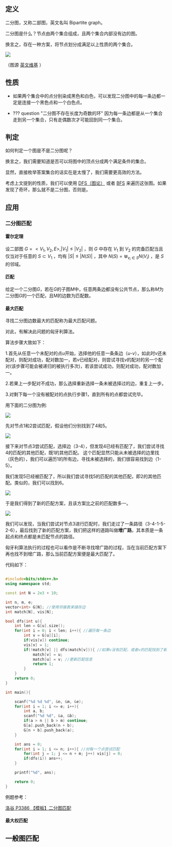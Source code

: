 ## 定义

二分图，又称二部图，英文名叫 Bipartite graph。

二分图是什么？节点由两个集合组成，且两个集合内部没有边的图。

换言之，存在一种方案，将节点划分成满足以上性质的两个集合。

![](./images/bi-graph.png)

（图源 [英文维基](https://en.wikipedia.org/wiki/Bipartite_graph) ）

## 性质

-   如果两个集合中的点分别染成黑色和白色，可以发现二分图中的每一条边都一定是连接一个黑色点和一个白色点。

-   ??? question "二分图不存在长度为奇数的环"
        因为每一条边都是从一个集合走到另一个集合，只有走偶数次才可能回到同一个集合。

## 判定

如何判定一个图是不是二分图呢？

换言之，我们需要知道是否可以将图中的顶点分成两个满足条件的集合。

显然，直接枚举答案集合的话实在是太慢了，我们需要更高效的方法。

考虑上文提到的性质，我们可以使用 [DFS（图论）](/graph/dfs) 或者 [BFS](/graph/bfs) 来遍历这张图。如果发现了奇环，那么就不是二分图，否则是。

## 应用

### 二分图匹配

#### 霍尔定理

设二部图 $G=<V_1, V_2, E>, |V_1| \leq |V_2|$ ，则 $G$ 中存在 $V_1$ 到 $V_2$ 的完备匹配当且仅当对于任意的 $S \subset V_1$ ，均有 $|S|\leq|N(S)|$ ，其中 $N(S)=\Cup_{v_i \in S}{N(V_i)}$ ，是 $S$ 的邻域。


#### 匹配

给定一个二分图$G$，若在$G$的子图$M$中，任意两条边都没有公共节点，那么称$M$为二分图$G$的一个匹配，且M的边数为匹配数。

#### 最大匹配

寻找二分图边数最大的匹配称为最大匹配问题。

对此，有解决此问题的匈牙利算法。

算法步骤大致如下：

1.首先从任意一个未配对的点$u$开始，选择他的任意一条条边（$u$-$v$），如此时$v$还未配对，则配对成功，配对数加一，若$v$已经配对，则尝试寻找$v$的配对的另一个配对(该步骤可能会被递归的被执行多次)，若该尝试成功，则配对成功，配对数加一。

2.若果上一步配对不成功，那么选择重新选择一条未被选择过的边，重复上一步。

3.对剩下每一个没有被配对的点执行步骤1，直到所有的点都尝试完毕。

用下面的二分图为例:

![](./images/bi-graph-1.png)

先对节点1和2尝试匹配，假设他们分别找到了4和5。

![](./images/bi-graph-2.png)

接下来对节点3尝试匹配，选择边（3-4），但发现4已经有匹配了，我们尝试寻找4的匹配的其他匹配，既1的其他匹配。
这个匹配显然只能从未被选择的边里找（灰色的），我们可以遍历1的所有边，寻找未被选择的，我们很容易找到边（1-5）。

我们发现5已经被匹配了，所以我们尝试寻找5的匹配的其他匹配，即2的其他匹配。类似的，我们可以找到6。

![](./images/bi-graph-3.png)

于是我们得到了新的匹配方案，且该方案比之前的匹配数多一。

![](./images/bi-graph-4.png)

我们可以发现，当我们尝试对节点3进行匹配时，我们走过了一条路径（3-4-1-5-2-6），最后找到了新的匹配方案，我们把这样的道路叫做**增广路**，其本质是一条起点和终点都是未匹配节点的路径。

匈牙利算法执行的过程也可以看作是不断寻找增广路的过程，当在当前匹配方案下再也找不到增广路，那么当前匹配方案便是最大匹配了。

代码如下：

```cpp

#include<bits/stdc++.h>
using namespace std;

const int N = 2e3 + 10;

int n, m, e;
vector<int> G[N]; //使用邻接表来储存边
int match[N], vis[N];

bool dfs(int u){
    int len = G[u].size();
    for(int i = 0; i < len; i++){ //遍历每一条边
        int v = G[u][i];
        if(vis[v]) continue;
        vis[v] = 1;
        if(!match[v] || dfs(match[v])){ //如果v没有匹配，或者v的匹配找到了新的匹配
            match[v] = u;
            match[u] = v; //更新匹配信息
            return 1;
        }
    }
    return 0;
}

int main(){

    scanf("%d %d %d", &n, &m, &e);
    for(int i = 1; i <= e; i++){
        int a, b;
        scanf("%d %d", &a, &b);
        if(a > n || b > m) continue;
        G[a].push_back(n + b);
        G[n + b].push_back(a);
    }

    int ans = 0;
    for(int i = 1; i <= n; i++){ //对每一个点尝试匹配
        for(int j = 1; j <= n + m; j++) vis[j] = 0;
        if(dfs(i)) ans++;
    }

    printf("%d", ans);

    return 0;
}

```

例题参考：

[洛谷 P3386 【模板】二分图匹配](https://www.luogu.com.cn/problem/P3386)


#### 最大权匹配

## 一般图匹配
